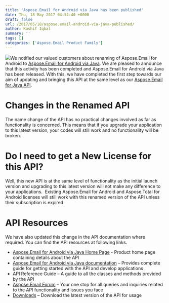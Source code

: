 ```yaml
---
title: 'Aspose.Email for Android via Java has been published'
date: Thu, 18 May 2017 04:54:40 +0000
draft: false
url: /2017/05/18/aspose.email-android-via-java-published/
author: Kashif Iqbal
summary: ''
tags: []
categories: ['Aspose.Email Product Family']
---
```


[![][1]](https://www.aspose.com/products/email/android-java)We notified our valued customers about renaming of Aspose.Email for Android to [Aspose.Email for Android via Java][2]. We are pleased to announce that this activity has been completed and Aspose.Email for Android via Java has been released. With this, we have completed the first step towards our aim of updating and bringing this API at the same level as our [Aspose.Email for Java API][3].

# Changes in the Renamed API

The name change of the API has no practical changes involved as far as functionality is concerned. This means that if you upgrade your application to this latest version, your codes will still work and no functionality will be broken.

# Do I need to get a New License for this API?

Well, this new API is at the same level of functionality as the initial launch version and upgrading to this latest version will not make any difference to your applications.  Existing Aspose.Email for Android and Aspose.Total for Android licenses will still work with this renamed version of the API unless their subscription is expired.

# API Resources

We have also updated this change in the API documentation where required. You can find the API resources at following links.

*   [Aspose.Email for Android via Java Home Page][4] - Product home page containing details about the API
*   [Aspose.Email for Android via Java documentation][5] – Provides complete guide for getting started with the API and develop applications
*   API Reference Guide – A guide to all the classes and methods provided by the API
*   [Aspose.Email Forum][6] – Your one stop for all queries and inquiries related to the API functionality and issues you face
*   [Downloads][7] – Download the latest version of the API for usage




[1]: http://blog.aspose.com/wp-content/uploads/sites/2/2017/05/aspose_email-for-android-min-150x150.png
[2]: https://blog.aspose.com/2017/04/10/renaming-aspose.email-android-aspose.email-java.android/
[3]: https://docs.aspose.com/display/emailjava/Home
[4]: https://www.aspose.com/products/email/android-java
[5]: https://docs.aspose.com/display/emailandroidjava/Home
[6]: https://forum.aspose.com/c/email
[7]: https://downloads.aspose.com/email/androidjava




